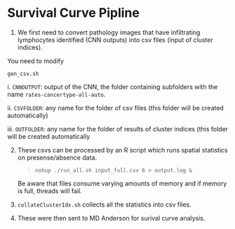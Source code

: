 # Survival Curve Pipline


1. We first need to convert pathology images that have infiltrating lymphocytes identified (CNN outputs) into csv files (input of cluster indices).

You need to modify

`gen_csv.sh`

i. `CNNOUTPUT`: output of the CNN, the folder containing subfolders with the name `rates-cancertype-all-auto`.

ii. `CSVFOLDER`: any name for the folder of csv files (this folder will be created automatically)

iii. `OUTFOLDER`: any name for the folder of results of cluster indices (this folder will be created automatically



2. These csvs can be processed by an R script which runs spatial statistics on presense/absence data.
    > `nohup ./run_all.sh input_full.csv 6 > output.log &`

    Be aware that files consume varying amounts of memory and if memory is full, threads will fail.


3. `collateClusterIdx.sh` collects all the statistics into csv files.


4. These were then sent to MD Anderson for surival curve analysis.

